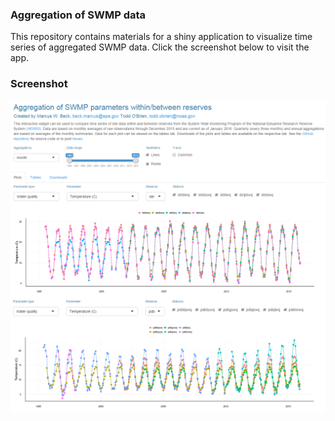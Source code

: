 
### Aggregation of SWMP data

This repository contains materials for a shiny application to visualize time series of aggregated SWMP data.  Click the screenshot below to visit the app.

### Screenshot

<a href="https://beckmw.shinyapps.io/swmp_agg"><img src = "screenshot.png"></a>
